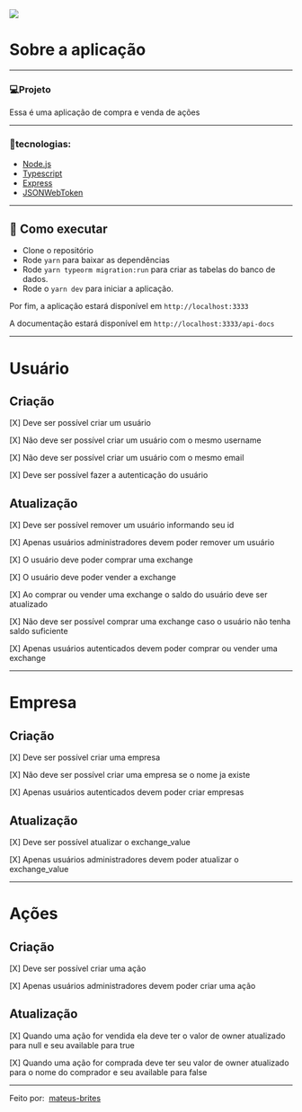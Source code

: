 <img src="https://ik.imagekit.io/mbrites/Captura_de_tela_de_2021-08-20_11-58-25_BxSGlCBKq.png?updatedAt=1629471794360">

# Sobre a aplicação

---

### 💻Projeto

Essa é uma aplicação de compra e venda de ações

---

### 🍃tecnologias:

- [Node.js](https://nodejs.org/en/)
- [Typescript](https://www.typescriptlang.org/)
- [Express](https://expressjs.com/pt-br/)
- [JSONWebToken](https://github.com/auth0/node-jsonwebtoken#readme)

---

## 🚀 Como executar

- Clone o repositório
- Rode `yarn` para baixar as dependências
- Rode `yarn typeorm migration:run` para criar as tabelas do banco de dados.
- Rode o `yarn dev` para iniciar a aplicação.

Por fim, a aplicação estará disponível em `http://localhost:3333`

A documentação estará disponível em `http://localhost:3333/api-docs`

---

# Usuário

## Criação

[X] Deve ser possível criar um usuário

[X] Não deve ser possível criar um usuário com o mesmo username

[X] Não deve ser possível criar um usuário com o mesmo email

[X] Deve ser possível fazer a autenticação do usuário

## Atualização

[X] Deve ser possível remover um usuário informando seu id

[X] Apenas usuários administradores devem poder remover um usuário

[X] O usuário deve poder comprar uma exchange

[X] O usuário deve poder vender a exchange

[X] Ao comprar ou vender uma exchange o saldo do usuário deve ser atualizado

[X] Não deve ser possível comprar uma exchange caso o usuário não tenha saldo suficiente

[X] Apenas usuários autenticados devem poder comprar ou vender uma exchange

---

# Empresa

## Criação

[X] Deve ser possível criar uma empresa

[X] Não deve ser possível criar uma empresa se o nome ja existe

[X] Apenas usuários autenticados devem poder criar empresas

## Atualização

[X] Deve ser possível atualizar o exchange_value

[X] Apenas usuários administradores devem poder atualizar o exchange_value

---

# Ações

## Criação

[X] Deve ser possível criar uma ação

[X] Apenas usuários administradores devem poder criar uma ação

## Atualização

[X] Quando uma ação for vendida ela deve ter o valor de owner atualizado para null e seu available para true

[X] Quando uma ação for comprada deve ter seu valor de owner atualizado para o nome do comprador e seu available para false

---

Feito por: &nbsp;[mateus-brites](https://github.com/mateus-brites)
